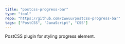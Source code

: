```yaml
---
title: "postcss-progress-bar"
type: "tool"
repo: "https://github.com/zwwuu/postcss-progress-bar"
tags: ["PostCSS", "JavaScript", "CSS"]
---
```


PostCSS plugin for styling progress element.
